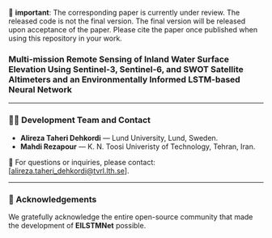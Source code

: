 🛑 **important**: The corresponding paper is currently under review. The released code is not the final version. The final version will be released upon acceptance of the paper. Please cite the paper once published when using this repository in your work.

### Multi-mission Remote Sensing of Inland Water Surface Elevation Using Sentinel-3, Sentinel-6, and SWOT Satellite Altimeters and an Environmentally Informed LSTM-based Neural Network
---------------------------------------------------------------------------------------------

### 👨‍💻 Development Team and Contact

- **Alireza Taheri Dehkordi** — Lund University, Lund, Sweden.
- **Mahdi Rezapour** — K. N. Toosi Univeristy of Technology, Tehran, Iran. 

📧 For questions or inquiries, please contact: [alireza.taheri_dehkordi@tvrl.lth.se].

---------------------------------------------------------------------------------------------

### 🙏 Acknowledgements

We gratefully acknowledge the entire open-source community that made the development of **EILSTMNet** possible.
